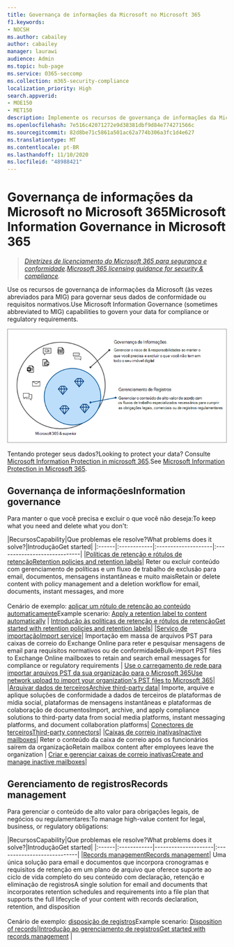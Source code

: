 ```yaml
---
title: Governança de informações da Microsoft no Microsoft 365
f1.keywords:
- NOCSH
ms.author: cabailey
author: cabailey
manager: laurawi
audience: Admin
ms.topic: hub-page
ms.service: O365-seccomp
ms.collection: m365-security-compliance
localization_priority: High
search.appverid:
- MOE150
- MET150
description: Implemente os recursos de governança de informações da Microsoft no Microsoft 365 para governar seus dados de conformidade ou requisitos normativos.
ms.openlocfilehash: 7e516c42071272e9d38381dbf9d84e774271566c
ms.sourcegitcommit: 82d8be71c5861a501ac62a774b306a3fc1d4e627
ms.translationtype: MT
ms.contentlocale: pt-BR
ms.lasthandoff: 11/10/2020
ms.locfileid: "48988421"
---
```

# <a name="microsoft-information-governance-in-microsoft-365"></a><span data-ttu-id="f90e4-103">Governança de informações da Microsoft no Microsoft 365</span><span class="sxs-lookup"><span data-stu-id="f90e4-103">Microsoft Information Governance in Microsoft 365</span></span>

><span data-ttu-id="f90e4-104">*[Diretrizes de licenciamento do Microsoft 365 para segurança e conformidade](https://aka.ms/ComplianceSD).*</span><span class="sxs-lookup"><span data-stu-id="f90e4-104">*[Microsoft 365 licensing guidance for security & compliance](https://aka.ms/ComplianceSD).*</span></span>

<span data-ttu-id="f90e4-105">Use os recursos de governança de informações da Microsoft (às vezes abreviados para MIG) para governar seus dados de conformidade ou requisitos normativos.</span><span class="sxs-lookup"><span data-stu-id="f90e4-105">Use Microsoft Information Governance (sometimes abbreviated to MIG) capabilities to govern your data for compliance or regulatory requirements.</span></span>

![Governa seu controle de informações de dados e gerenciamento de registros](../media/information-governance-records-management.png)

<span data-ttu-id="f90e4-107">Tentando proteger seus dados?</span><span class="sxs-lookup"><span data-stu-id="f90e4-107">Looking to protect your data?</span></span> <span data-ttu-id="f90e4-108">Consulte [Microsoft Information Protection in microsoft 365](information-protection.md).</span><span class="sxs-lookup"><span data-stu-id="f90e4-108">See [Microsoft Information Protection in Microsoft 365](information-protection.md).</span></span>

## <a name="information-governance"></a><span data-ttu-id="f90e4-109">Governança de informações</span><span class="sxs-lookup"><span data-stu-id="f90e4-109">Information governance</span></span>

<span data-ttu-id="f90e4-110">Para manter o que você precisa e excluir o que você não deseja:</span><span class="sxs-lookup"><span data-stu-id="f90e4-110">To keep what you need and delete what you don't:</span></span>
 
|<span data-ttu-id="f90e4-111">Recursos</span><span class="sxs-lookup"><span data-stu-id="f90e4-111">Capability</span></span>|<span data-ttu-id="f90e4-112">Que problemas ele resolve?</span><span class="sxs-lookup"><span data-stu-id="f90e4-112">What problems does it solve?</span></span>|<span data-ttu-id="f90e4-113">Introdução</span><span class="sxs-lookup"><span data-stu-id="f90e4-113">Get started</span></span>|
|:------|:------------|:--------------------|:-----------------------------|
|[<span data-ttu-id="f90e4-114">Políticas de retenção e rótulos de retenção</span><span class="sxs-lookup"><span data-stu-id="f90e4-114">Retention policies and retention labels</span></span>](retention.md)| <span data-ttu-id="f90e4-115">Reter ou excluir conteúdo com gerenciamento de políticas e um fluxo de trabalho de exclusão para email, documentos, mensagens instantâneas e muito mais</span><span class="sxs-lookup"><span data-stu-id="f90e4-115">Retain or delete content with policy management and a deletion workflow for email, documents, instant messages, and more</span></span> <br /><br /><span data-ttu-id="f90e4-116">Cenário de exemplo: [aplicar um rótulo de retenção ao conteúdo automaticamente](apply-retention-labels-automatically.md)</span><span class="sxs-lookup"><span data-stu-id="f90e4-116">Example scenario: [Apply a retention label to content automatically](apply-retention-labels-automatically.md)</span></span> | [<span data-ttu-id="f90e4-117">Introdução às políticas de retenção e rótulos de retenção</span><span class="sxs-lookup"><span data-stu-id="f90e4-117">Get started with retention policies and retention labels</span></span>](get-started-with-retention.md)|
|[<span data-ttu-id="f90e4-118">Serviço de importação</span><span class="sxs-lookup"><span data-stu-id="f90e4-118">Import service</span></span>](importing-pst-files-to-office-365.md)| <span data-ttu-id="f90e4-119">Importação em massa de arquivos PST para caixas de correio do Exchange Online para reter e pesquisar mensagens de email para requisitos normativos ou de conformidade</span><span class="sxs-lookup"><span data-stu-id="f90e4-119">Bulk-import PST files to Exchange Online mailboxes to retain and search email messages for compliance or regulatory requirements</span></span> | [<span data-ttu-id="f90e4-120">Use o carregamento de rede para importar arquivos PST da sua organização para o Microsoft 365</span><span class="sxs-lookup"><span data-stu-id="f90e4-120">Use network upload to import your organization's PST files to Microsoft 365</span></span>](use-network-upload-to-import-pst-files.md)|
|[<span data-ttu-id="f90e4-121">Arquivar dados de terceiros</span><span class="sxs-lookup"><span data-stu-id="f90e4-121">Archive third-party data</span></span>](archiving-third-party-data.md)| <span data-ttu-id="f90e4-122">Importe, arquive e aplique soluções de conformidade a dados de terceiros de plataformas de mídia social, plataformas de mensagens instantâneas e plataformas de colaboração de documentos</span><span class="sxs-lookup"><span data-stu-id="f90e4-122">Import, archive, and apply compliance solutions to third-party data from social media platforms, instant messaging platforms, and document collaboration platforms</span></span>| [<span data-ttu-id="f90e4-123">Conectores de terceiros</span><span class="sxs-lookup"><span data-stu-id="f90e4-123">Third-party connectors</span></span>](archiving-third-party-data.md#third-party-data-connectors)|
|[<span data-ttu-id="f90e4-124">Caixas de correio inativas</span><span class="sxs-lookup"><span data-stu-id="f90e4-124">Inactive mailboxes</span></span>](inactive-mailboxes-in-office-365.md)| <span data-ttu-id="f90e4-125">Reter o conteúdo da caixa de correio após os funcionários saírem da organização</span><span class="sxs-lookup"><span data-stu-id="f90e4-125">Retain mailbox content after employees leave the organization</span></span> | [<span data-ttu-id="f90e4-126">Criar e gerenciar caixas de correio inativas</span><span class="sxs-lookup"><span data-stu-id="f90e4-126">Create and manage inactive mailboxes</span></span>](create-and-manage-inactive-mailboxes.md)|

## <a name="records-management"></a><span data-ttu-id="f90e4-127">Gerenciamento de registros</span><span class="sxs-lookup"><span data-stu-id="f90e4-127">Records management</span></span>

<span data-ttu-id="f90e4-128">Para gerenciar o conteúdo de alto valor para obrigações legais, de negócios ou regulamentares:</span><span class="sxs-lookup"><span data-stu-id="f90e4-128">To manage high-value content for legal, business, or regulatory obligations:</span></span>

|<span data-ttu-id="f90e4-129">Recursos</span><span class="sxs-lookup"><span data-stu-id="f90e4-129">Capability</span></span>|<span data-ttu-id="f90e4-130">Que problemas ele resolve?</span><span class="sxs-lookup"><span data-stu-id="f90e4-130">What problems does it solve?</span></span>|<span data-ttu-id="f90e4-131">Introdução</span><span class="sxs-lookup"><span data-stu-id="f90e4-131">Get started</span></span>|
|:------|:------------|---------------------|:----------------------------|
|[<span data-ttu-id="f90e4-132">Records management</span><span class="sxs-lookup"><span data-stu-id="f90e4-132">Records management</span></span>](records-management.md)| <span data-ttu-id="f90e4-133">Uma única solução para email e documentos que incorpora cronogramas e requisitos de retenção em um plano de arquivo que oferece suporte ao ciclo de vida completo do seu conteúdo com declaração, retenção e eliminação de registros</span><span class="sxs-lookup"><span data-stu-id="f90e4-133">A single solution for email and documents that incorporates retention schedules and requirements into a file plan that supports the full lifecycle of your content with records declaration, retention, and disposition</span></span> <br /><br /><span data-ttu-id="f90e4-134">Cenário de exemplo: [disposição de registros](disposition.md#disposition-of-records)</span><span class="sxs-lookup"><span data-stu-id="f90e4-134">Example scenario: [Disposition of records](disposition.md#disposition-of-records)</span></span>|[<span data-ttu-id="f90e4-135">Introdução ao gerenciamento de registros</span><span class="sxs-lookup"><span data-stu-id="f90e4-135">Get started with records management</span></span>](get-started-with-records-management.md) |

